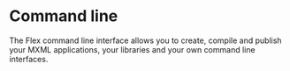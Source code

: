 # Command line

The Flex command line interface allows you to create, compile and publish your MXML applications, your libraries and your own command line interfaces.